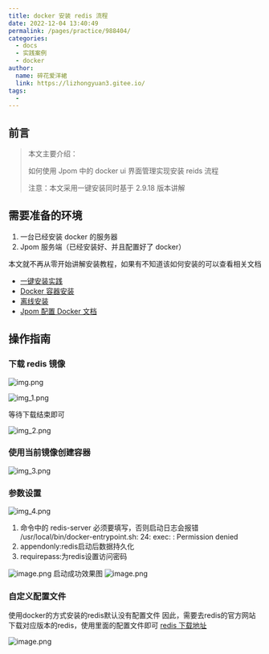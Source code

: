 ```yaml
---
title: docker 安装 redis 流程
date: 2022-12-04 13:40:49
permalink: /pages/practice/988404/
categories:
  - docs
  - 实践案例
  - docker
author:
  name: 碎花爱洋裙
  link: https://lizhongyuan3.gitee.io/
tags:
  - 
---
```



## 前言

> 本文主要介绍：
>
> 如何使用 Jpom 中的 docker ui 界面管理实现安装 reids 流程
> 
> 注意：本文采用一键安装同时基于 2.9.18 版本讲解


## 需要准备的环境

1. 一台已经安装 docker 的服务器
2. Jpom 服务端（已经安装好、并且配置好了 docker）

本文就不再从零开始讲解安装教程，如果有不知道该如何安装的可以查看相关文档


- [一键安装实践](https://jpom.top/pages/15b7a2/)
- [Docker 容器安装](https://jpom.top/pages/c846d3/)
- [离线安装](https://jpom.top/pages/af288b/)
- [Jpom 配置 Docker 文档](https://jpom.top/pages/practice/docker-cli/)

## 操作指南

### 下载 redis 镜像

![img.png](/images/tutorial/docker-use-redis/img.png)

![img_1.png](/images/tutorial/docker-use-redis/img_1.png)


等待下载结束即可


![img_2.png](/images/tutorial/docker-use-redis/img_2.png)

### 使用当前镜像创建容器


![img_3.png](/images/tutorial/docker-use-redis/img_3.png)

### 参数设置

![img_4.png](/images/tutorial/docker-use-redis/img_4.png)

1. 命令中的  redis-server 必须要填写，否则启动日志会报错 /usr/local/bin/docker-entrypoint.sh: 24: exec: : Permission denied
2. appendonly:redis启动后数据持久化
3. requirepass:为redis设置访问密码

![image.png](/images/tutorial/docker-use-redis/docker-redis-image-3.png)
启动成功效果图
![image.png](/images/tutorial/docker-use-redis/docker-redis-image-4.png)

### 自定义配置文件

使用docker的方式安装的redis默认没有配置文件
因此，需要去redis的官方网站下载对应版本的redis，使用里面的配置文件即可 [redis 下载地址](https://redis.io/download/#redis-downloads)

![image.png](/images/tutorial/docker-use-redis/docker-redis-image-5.png)
